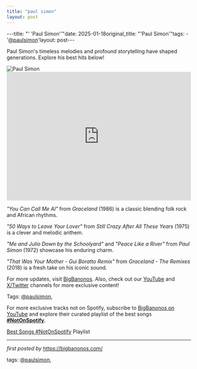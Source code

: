```yaml
---
title: "paul simon"
layout: post
---
```

---title: "' 'Paul Simon''"date: 2025-01-18original_title: "'Paul Simon'"tags:  - '[@paulsimon](/tags/paulsimon/)'layout: post---<!-- Introductory Text --><p >Paul Simon's timeless melodies and profound storytelling have shaped generations. Explore his best hits below!</p> <!-- Featured Image --><div > <img src="https://i0.wp.com/musicaficionado.blog/wp-content/uploads/2018/02/Paul-simon-1983.jpg?resize=640%2C618&ssl=1" alt="Paul Simon" /></div> <!-- Spotify Playlist Embed --><div > <iframe src="https://open.spotify.com/embed/playlist/1PLS8bBAv9qz6hfSR5u1Oe?utm_source=generator" width="100%" height="352" frameBorder="0" allowfullscreen="" allow="autoplay; clipboard-write; encrypted-media; fullscreen; picture-in-picture" loading="lazy"></iframe></div> <!-- Song Information --><div > <p><em>"You Can Call Me Al"</em> from *Graceland* (1986) is a classic blending folk rock and African rhythms.</p> <p><em>"50 Ways to Leave Your Lover"</em> from *Still Crazy After All These Years* (1975) is a clever and melodic anthem.</p> <p><em>"Me and Julio Down by the Schoolyard"</em> and <em>"Peace Like a River"</em> from *Paul Simon* (1972) showcase his enduring charm.</p> <p><em>"That Was Your Mother - Gui Boratto Remix"</em> from *Graceland - The Remixes* (2018) is a fresh take on his iconic sound.</p></div> <!-- Footer Links --><div > <p>For more updates, visit <a href="https://bigbanonos.com/" target="_blank">BigBanonos</a>. Also, check out our <a href="https://www.youtube.com/[@BigBanonos](/tags/BigBanonos/)" target="_blank">YouTube</a> and <a href="https://x.com/bigbanonos" target="_blank">X/Twitter</a> channels for more exclusive content!</p></div> <!-- Tags --><p >Tags: [@paulsimon](/tags/paulsimon/),</p><!--Subscribe and Playlist Links--><div>    <p>For more exclusive tracks not on Spotify, subscribe to <a href="https://www.youtube.com/[@BigBanonos](/tags/BigBanonos/)" target="_blank">BigBanonos on YouTube</a> and explore their curated playlist of the best songs <strong>[#NotOnSpotify](/tags/NotOnSpotify/)</strong>.</p>    <p><a href="https://www.youtube.com/playlist?list=PLtuNtuTatqI0kFahUCbtbfenC_ET5O_tr" target="_blank">Best Songs [#NotOnSpotify](/tags/NotOnSpotify/) Playlist<br /></a></p></div><hr /><p><em>first posted by</em> <a href="https://bigbanonos.com/" rel="noopener" target="_new">https://bigbanonos.com/</a></p><p>tags: [@paulsimon](/tags/paulsimon/),</p>